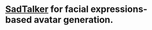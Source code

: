 # [SadTalker](https://github.com/Winfredy/SadTalker) for facial expressions-based avatar generation.

